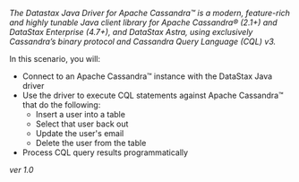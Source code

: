 *The Datastax Java Driver for Apache Cassandra™ is a modern, feature-rich and highly tunable Java client library for Apache Cassandra® (2.1+) and DataStax Enterprise (4.7+), and DataStax Astra, using exclusively Cassandra’s binary protocol and Cassandra Query Language (CQL) v3.*

In this scenario, you will:

* Connect to an Apache Cassandra™ instance with the DataStax Java driver
* Use the driver to execute CQL statements against Apache Cassandra™ that do the following:
  * Insert a user into a table
  * Select that user back out
  * Update the user's email
  * Delete the user from the table
* Process CQL query results programmatically

*ver 1.0*
